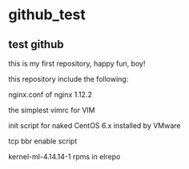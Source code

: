 # github_test
test github
-----------

this is my first repository, happy fun, boy!

this repository include the following:

nginx.conf of nginx 1.12.2

the simplest vimrc for VIM

init script for naked CentOS 6.x installed by VMware

tcp bbr enable script

kernel-ml-4.14.14-1 rpms in elrepo

